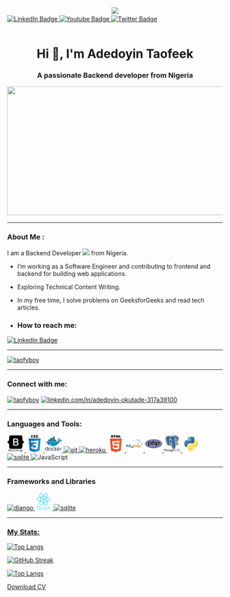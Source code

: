 <!--- Header Gif --->

<div id="header" align="center">
  <img src="https://media.giphy.com/media/fvx95jkua5th3YeThr/giphy.gif" width="300"/>
</div>

<!--- Social Badge --->
<div id="badges">
  <a href="your-linkedin-URL">
    <img src="https://img.shields.io/badge/LinkedIn-blue?style=for-the-badge&logo=linkedin&logoColor=white" alt="LinkedIn Badge"/>
  </a>
  <a href="your-youtube-URL">
    <img src="https://img.shields.io/badge/YouTube-red?style=for-the-badge&logo=youtube&logoColor=white" alt="Youtube Badge"/>
  </a>
  <a href="your-twitter-URL">
    <img src="https://img.shields.io/badge/Twitter-blue?style=for-the-badge&logo=twitter&logoColor=white" alt="Twitter Badge"/>
  </a>
</div>

<!--- Github Profile Views Counter --->

<img src="https://komarev.com/ghpvc/?username=your-github-username&style=flat-square&color=blue" alt=""/>



<!--- Github Profile Views Counter --->
<h1 align="center">Hi 👋, I'm Adedoyin Taofeek</h1>
<h3 align="center">A passionate Backend developer from Nigeria</h3>


<div align="center">
  <img src="https://media.giphy.com/media/dWesBcTLavkZuG35MI/giphy.gif" width="600" height="300"/>
</div>

---

<h3 align="left">About Me :</h3>

I am a Backend Developer <img src="https://media.giphy.com/media/WUlplcMpOCEmTGBtBW/giphy.gif" width="30"> from Nigeria.

- I’m working as a Software Engineer and contributing to frontend and backend for building web applications.

- Exploring Technical Content Writing.

-  In my free time, I solve problems on GeeksforGeeks and read tech articles.

- <h3 align="left">How to reach me:</h3>
[![Linkedin Badge](https://img.shields.io/badge/LinkedIn-blue?style=for-the-badge&logo=linkedin&logoColor=white)](www.linkedin.com/in/copatech)

---

<p align="left"> <a href="https://twitter.com/taofyboy" target="blank"><img src="https://img.shields.io/twitter/follow/taofyboy?logo=twitter&style=for-the-badge" alt="taofyboy" /></a> </p>

---

<h3 align="left">Connect with me:</h3>
<p align="left">
<a href="https://twitter.com/taofyboy" target="blank"><img align="center" src="https://raw.githubusercontent.com/rahuldkjain/github-profile-readme-generator/master/src/images/icons/Social/twitter.svg" alt="taofyboy" height="30" width="40" /></a>
<a href="https://linkedin.com/in/linkedin.com/in/adedoyin-okutade-317a39100" target="blank"><img align="center" src="https://raw.githubusercontent.com/rahuldkjain/github-profile-readme-generator/master/src/images/icons/Social/linked-in-alt.svg" alt="linkedin.com/in/adedoyin-okutade-317a39100" height="30" width="40" /></a></p>

---

<h3 align="left">Languages and Tools:</h3>
<p align="left"> <a href="https://getbootstrap.com" target="_blank" rel="noreferrer"> <img src="https://raw.githubusercontent.com/devicons/devicon/master/icons/bootstrap/bootstrap-plain-wordmark.svg" alt="bootstrap" width="40" height="40"/> </a> <a href="https://www.w3schools.com/css/" target="_blank" rel="noreferrer"> <img src="https://raw.githubusercontent.com/devicons/devicon/master/icons/css3/css3-original-wordmark.svg" alt="css3" width="40" height="40"/> </a>  </a> <a href="https://www.docker.com/" target="_blank" rel="noreferrer"> <img src="https://raw.githubusercontent.com/devicons/devicon/master/icons/docker/docker-original-wordmark.svg" alt="docker" width="40" height="40"/> </a> <a href="https://git-scm.com/" target="_blank" rel="noreferrer"> <img src="https://www.vectorlogo.zone/logos/git-scm/git-scm-icon.svg" alt="git" width="40" height="40"/> </a> <a href="https://heroku.com" target="_blank" rel="noreferrer"> <img src="https://www.vectorlogo.zone/logos/heroku/heroku-icon.svg" alt="heroku" width="40" height="40"/> </a> <a href="https://www.w3.org/html/" target="_blank" rel="noreferrer"> <img src="https://raw.githubusercontent.com/devicons/devicon/master/icons/html5/html5-original-wordmark.svg" alt="html5" width="40" height="40"/> </a> <a href="https://www.mysql.com/" target="_blank" rel="noreferrer"> <img src="https://raw.githubusercontent.com/devicons/devicon/master/icons/mysql/mysql-original-wordmark.svg" alt="mysql" width="40" height="40"/> </a> <a href="https://www.php.net" target="_blank" rel="noreferrer"> <img src="https://raw.githubusercontent.com/devicons/devicon/master/icons/php/php-original.svg" alt="php" width="40" height="40"/> </a> <a href="https://www.postgresql.org" target="_blank" rel="noreferrer"> <img src="https://raw.githubusercontent.com/devicons/devicon/master/icons/postgresql/postgresql-original-wordmark.svg" alt="postgresql" width="40" height="40"/> </a> <a href="https://www.python.org" target="_blank" rel="noreferrer"> <img src="https://raw.githubusercontent.com/devicons/devicon/master/icons/python/python-original.svg" alt="python" width="40" height="40"/> </a>  <a href="https://www.sqlite.org/" target="_blank" rel="noreferrer"> <img src="https://www.vectorlogo.zone/logos/sqlite/sqlite-icon.svg" alt="sqlite" width="40" height="40"/> </a> 
<img src="https://www.vectorlogo.zone/logos/javascript/javascript-ar21.svg" title="JavaScript" alt="JavaScript" width="70" height="40"/>&nbsp;</p>


---
<h3 align="left">Frameworks and Libraries</h3><p>

<a href="https://www.djangoproject.com/" target="_blank" rel="noreferrer"> <img src="https://cdn.worldvectorlogo.com/logos/django.svg" alt="django" width="40" height="40"/>
<a href="https://reactjs.org/" target="_blank" rel="noreferrer"> <img src="https://raw.githubusercontent.com/devicons/devicon/master/icons/react/react-original-wordmark.svg" alt="react" width="40" height="40"/> </a>
<a href="https://flask.palletsprojects.com/" target="_blank" rel="noreferrer"> <img src="https://www.vectorlogo.zone/logos/pocoo_flask/pocoo_flask-official.svg" alt="sqlite" width="60" height="40"/> 


---

<h3 align="left">My Stats:</h3><p>

<!--- <p><img align="left" src="https://github-readme-stats.vercel.app/api/top-langs?username=copatech&show_icons=true&locale=en&layout=compact&theme=radical" alt="copatech" /></p>  --->

<!--- <p>&nbsp;<img align="center" src="https://github-readme-stats.vercel.app/api?username=copatech&show_icons=true&locale=en&theme=radical" alt="copatech" /></p> --->

[![Top Langs](https://github-readme-stats.vercel.app/api/top-langs/?username=copatech&theme=radical)](https://github.com/anuraghazra/github-readme-stats)


[![GitHub Streak](https://streak-stats.demolab.com/?user=copatech&theme=dark)](https://git.io/streak-stats)

[![Top Langs](https://github-readme-stats.vercel.app/api/top-langs/?username=copatech&layout=compact&theme=vision-friendly-dark)](https://github.com/anuraghazra/github-readme-stats)

<i class="fas fa-file-pdf"></i>
<a href="Adedoyin Dev. CV 1.pdf" download="Adedoyin Dev. CV 1.pdf" class="btn btn-default btn-xl">Download CV</a>
